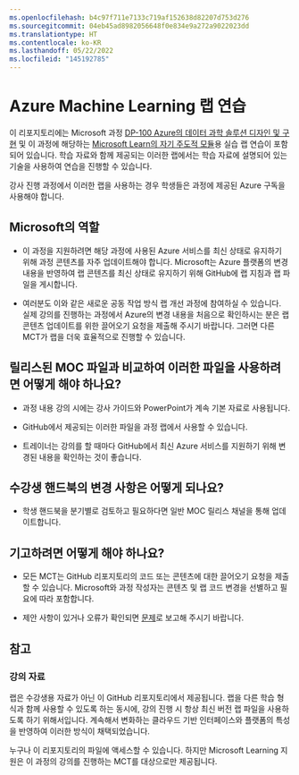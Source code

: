 ```yaml
---
ms.openlocfilehash: b4c97f711e7133c719af152638d82207d753d276
ms.sourcegitcommit: 04eb45ad8982056648f0e834e9a272a9022023dd
ms.translationtype: HT
ms.contentlocale: ko-KR
ms.lasthandoff: 05/22/2022
ms.locfileid: "145192785"
---
```

# <a name="azure-machine-learning-lab-exercises"></a>Azure Machine Learning 랩 연습

이 리포지토리에는 Microsoft 과정 [DP-100 Azure의 데이터 과학 솔루션 디자인 및 구현](https://docs.microsoft.com/learn/certifications/courses/dp-100t01) 및 이 과정에 해당하는 [Microsoft Learn의 자기 주도적 모듈](https://docs.microsoft.com/learn/paths/build-ai-solutions-with-azure-ml-service/)용 실습 랩 연습이 포함되어 있습니다. 학습 자료와 함께 제공되는 이러한 랩에서는 학습 자료에 설명되어 있는 기술을 사용하여 연습을 진행할 수 있습니다.

강사 진행 과정에서 이러한 랩을 사용하는 경우 학생들은 과정에 제공된 Azure 구독을 사용해야 합니다.

## <a name="what-are-we-doing"></a>Microsoft의 역할

- 이 과정을 지원하려면 해당 과정에 사용된 Azure 서비스를 최신 상태로 유지하기 위해 과정 콘텐츠를 자주 업데이트해야 합니다.  Microsoft는 Azure 플랫폼의 변경 내용을 반영하여 랩 콘텐츠를 최신 상태로 유지하기 위해 GitHub에 랩 지침과 랩 파일을 게시합니다.

- 여러분도 이와 같은 새로운 공동 작업 방식 랩 개선 과정에 참여하실 수 있습니다. 실제 강의를 진행하는 과정에서 Azure의 변경 내용을 처음으로 확인하시는 분은 랩 콘텐츠 업데이트를 위한 끌어오기 요청을 제출해 주시기 바랍니다.  그러면 다른 MCT가 랩을 더욱 효율적으로 진행할 수 있습니다.

## <a name="how-should-i-use-these-files-relative-to-the-released-moc-files"></a>릴리스된 MOC 파일과 비교하여 이러한 파일을 사용하려면 어떻게 해야 하나요?

- 과정 내용 강의 시에는 강사 가이드와 PowerPoint가 계속 기본 자료로 사용됩니다.

- GitHub에서 제공되는 이러한 파일을 과정 랩에서 사용할 수 있습니다.

- 트레이너는 강의를 할 때마다 GitHub에서 최신 Azure 서비스를 지원하기 위해 변경된 내용을 확인하는 것이 좋습니다.

## <a name="what-about-changes-to-the-student-handbook"></a>수강생 핸드북의 변경 사항은 어떻게 되나요?

- 학생 핸드북을 분기별로 검토하고 필요하다면 일반 MOC 릴리스 채널을 통해 업데이트합니다.

## <a name="how-do-i-contribute"></a>기고하려면 어떻게 해야 하나요?

- 모든 MCT는 GitHub 리포지토리의 코드 또는 콘텐츠에 대한 끌어오기 요청을 제출할 수 있습니다. Microsoft와 과정 작성자는 콘텐츠 및 랩 코드 변경을 선별하고 필요에 따라 포함합니다.

- 제안 사항이 있거나 오류가 확인되면 [문제](https://github.com/MicrosoftLearning/mslearn-dp100/issues)로 보고해 주시기 바랍니다.

## <a name="notes"></a>참고

### <a name="classroom-materials"></a>강의 자료

랩은 수강생용 자료가 아닌 이 GitHub 리포지토리에서 제공됩니다. 랩을 다른 학습 형식과 함께 사용할 수 있도록 하는 동시에, 강의 진행 시 항상 최신 버전 랩 파일을 사용하도록 하기 위해서입니다. 계속해서 변화하는 클라우드 기반 인터페이스와 플랫폼의 특성을 반영하여 이러한 방식이 채택되었습니다.

누구나 이 리포지토리의 파일에 액세스할 수 있습니다. 하지만 Microsoft Learning 지원은 이 과정의 강의를 진행하는 MCT를 대상으로만 제공됩니다.
